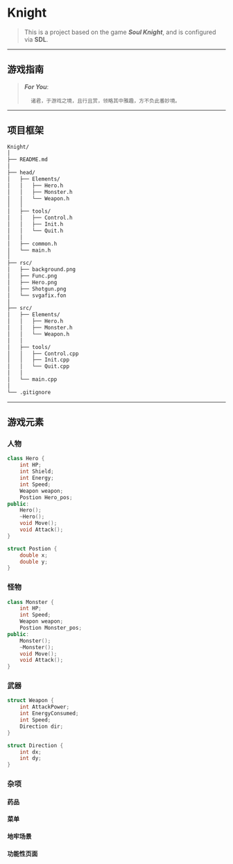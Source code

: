 # Knight
> This is a project based on the game ***Soul Knight***, and is configured via **SDL**.

---

## 游戏指南

> ***For  You***:
> 
>       诸君，于游戏之境，且行且赏，领略其中雅趣，方不负此番妙境。
---

## 项目框架

```markdown
Knight/
│
├── README.md
│
├── head/
│   ├── Elements/
│   │   ├── Hero.h
│   │   ├── Monster.h
│   │   └── Weapon.h
│   │
│   ├── tools/
│   │   ├── Control.h
│   │   ├── Init.h
│   │   └── Quit.h
│   │
│   ├── common.h
│   └── main.h
│
├── rsc/
│   ├── background.png
│   ├── Func.png
│   ├── Hero.png
│   ├── Shotgun.png
│   └── svgafix.fon
│
├── src/
│   ├── Elements/
│   │   ├── Hero.h
│   │   ├── Monster.h
│   │   └── Weapon.h
│   │
│   ├── tools/
│   │   ├── Control.cpp
│   │   ├── Init.cpp
│   │   └── Quit.cpp
│   │
│   └── main.cpp
│
└── .gitignore
```

---

## 游戏元素

### 人物

```c++
class Hero {
    int HP;
    int Shield;
    int Energy;
    int Speed;
    Weapon weapon;
    Postion Hero_pos;
public:
    Hero();
    ~Hero();
    void Move();
    void Attack();
}
```
```c++
struct Postion {
    double x;
    double y;
}
```

### 怪物
```c++
class Monster {
    int HP;
    int Speed;
    Weapon weapon;
    Postion Monster_pos;
public:
    Monster();
    ~Monster();
    void Move();
    void Attack();
}
```
### 武器
```c++
struct Weapon {
    int AttackPower;
    int EnergyConsumed;
    int Speed;
    Direction dir;
}
```
```c++
struct Direction {
    int dx;
    int dy;
}
```
### 杂项
#### 药品
#### 菜单
#### 地牢场景
#### 功能性页面

